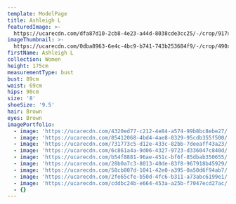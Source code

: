 ```yaml
---
template: ModelPage
title: Ashleigh L
featuredImage: >-
  https://ucarecdn.com/dfa87d10-2cb8-4e23-a44d-8038cde3cc25/-/crop/917x367/0,55/-/preview/
imageThumbnail: >-
  https://ucarecdn.com/0dba8963-6e4c-4bc9-b741-743b253684f9/-/crop/490x481/0,0/-/preview/
firstName: Ashleigh L
collection: Women
height: 175cm
measurementType: bust
bust: 89cm
waist: 69cm
hips: 90cm
size: '8'
shoeSize: '9.5'
hair: Brown
eyes: Brown
imagePortfolio:
  - image: 'https://ucarecdn.com/4320ed77-c212-4e84-a574-99b8bc8ebe27/'
  - image: 'https://ucarecdn.com/85412068-4bd4-4ae8-8329-95cdb355f500/'
  - image: 'https://ucarecdn.com/731773c5-d12e-433c-82bb-7deeaff43a23/'
  - image: 'https://ucarecdn.com/6c861a4a-9d06-4327-9723-d336047c840d/'
  - image: 'https://ucarecdn.com/b54f8881-96ae-451c-bf6f-85dbab350655/'
  - image: 'https://ucarecdn.com/28b0a7c3-8013-40de-83f8-967918b45929/'
  - image: 'https://ucarecdn.com/58cb807d-1041-42e0-a395-0a50d6f94ab7/'
  - image: 'https://ucarecdn.com/2fe65cfe-b50d-4fc6-b311-a73abc6199e1/'
  - image: 'https://ucarecdn.com/cddbc24b-e664-453a-a25b-f7047ecd27ac/'
  - {}
---
```



